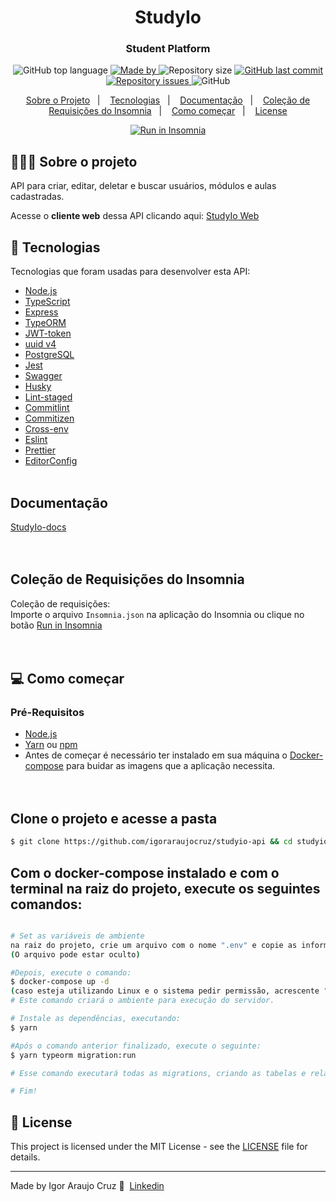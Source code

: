 <h1 align="center">StudyIo</h1>

<h3 align="center">Student Platform</h3>


<p align="center">
  <img alt="GitHub top language" src="https://img.shields.io/github/languages/top/igoraraujocruz/studyio-api">

  <a href="https://www.linkedin.com/in/igor-araujo-cruz-84a89111b/" target="_blank" rel="noopener noreferrer">
    <img alt="Made by" src="https://img.shields.io/badge/made%20by-Igor%20Araujo%20Cruz-blue">
  </a>

  <img alt="Repository size" src="https://img.shields.io/github/repo-size/igoraraujocruz/studyio-api">

  <a href="https://github.com/igoraraujocruz/studyio-api/commits/master">
    <img alt="GitHub last commit" src="https://img.shields.io/github/last-commit/igoraraujocruz/studyio-api">
  </a>

  <a href="https://github.com/igoraraujocruz/studyio-api/issues">
    <img alt="Repository issues" src="https://img.shields.io/github/issues/igoraraujocruz/studyio-api">
  </a>

  <img alt="GitHub" src="https://img.shields.io/github/license/igoraraujocruz/studyio-api">
</p>

<p align="center">
  <a href="#%EF%B8%8F-sobre-o-projeto">Sobre o Projeto</a>&nbsp;&nbsp;&nbsp;|&nbsp;&nbsp;&nbsp;
  <a href="#-tecnologias">Tecnologias</a>&nbsp;&nbsp;&nbsp;|&nbsp;&nbsp;&nbsp;
  <a href="#-doc">Documentação</a>&nbsp;&nbsp;&nbsp;|&nbsp;&nbsp;&nbsp;
  <a href="#-insomnia">Coleção de Requisições do Insomnia</a>&nbsp;&nbsp;&nbsp;|&nbsp;&nbsp;&nbsp;
  <a href="#-como-começar">Como começar</a>&nbsp;&nbsp;&nbsp;|&nbsp;&nbsp;&nbsp;
  <a href="#-license">License</a>
</p>

<p id="insomniaButton" align="center">
  <a href="https://insomnia.rest/run/?label=studyio-api&uri=https%3A%2F%2Fraw.githubusercontent.com%2Figoraraujocruz%2Fstudyio-api%2Fmaster%2Finsomnia.json" target="_blank"><img src="https://insomnia.rest/images/run.svg" alt="Run in Insomnia"></a>
</p>

## 💇🏻‍♂️ Sobre o projeto

API para criar, editar, deletar e buscar usuários, módulos e aulas cadastradas.


Acesse o **cliente web** dessa API clicando aqui: [StudyIo Web](https://github.com/igoraraujocruz/studyio-web)<br />


## 🚀 Tecnologias

Tecnologias que foram usadas para desenvolver esta API:

- [Node.js](https://nodejs.org/en/)
- [TypeScript](https://www.typescriptlang.org/)
- [Express](https://expressjs.com/pt-br/)
- [TypeORM](https://typeorm.io/#/)
- [JWT-token](https://jwt.io/)
- [uuid v4](https://github.com/thenativeweb/uuidv4/)
- [PostgreSQL](https://www.postgresql.org/)
- [Jest](https://jestjs.io/)
- [Swagger](https://swagger.io/)
- [Husky](https://github.com/typicode/husky)
- [Lint-staged](https://github.com/okonet/lint-staged)
- [Commitlint](https://github.com/conventional-changelog/commitlint)
- [Commitizen](https://github.com/commitizen/cz-cli)
- [Cross-env](https://github.com/kentcdodds/cross-env)
- [Eslint](https://eslint.org/)
- [Prettier](https://prettier.io/)
- [EditorConfig](https://editorconfig.org/)<br /><br />

<a id="doc"></a>
## Documentação
[StudyIo-docs](http://localhost:3333/api-docs/) <br /><br /><br />

<a id ="insomnia"></a>
## Coleção de Requisições do Insomnia
Coleção de requisições:<br/>
Importe o arquivo `Insomnia.json` na aplicação do Insomnia ou clique no botão [Run in Insomnia](#insomniaButton) <br/><br /><br />

## 💻 Como começar


### Pré-Requisitos

- [Node.js](https://nodejs.org/en/)
- [Yarn](https://classic.yarnpkg.com/) ou [npm](https://www.npmjs.com/)
- Antes de começar é necessário ter instalado em sua máquina o [Docker-compose](https://docs.docker.com/compose/install/) para buidar as imagens que a aplicação necessita.
</br><br /><br />
## Clone o projeto e acesse a pasta

```bash
$ git clone https://github.com/igoraraujocruz/studyio-api && cd studyio-api
```

## Com o docker-compose instalado e com o terminal na raiz do projeto, execute os seguintes comandos:

```bash

# Set as variáveis de ambiente
na raiz do projeto, crie um arquivo com o nome ".env" e copie as informações do arquivo ".env.exemple"
(O arquivo pode estar oculto)

#Depois, execute o comando:
$ docker-compose up -d
(caso esteja utilizando Linux e o sistema pedir permissão, acrescente "sudo" antes do comando)
# Este comando criará o ambiente para execução do servidor.

# Instale as dependências, executando:
$ yarn

#Após o comando anterior finalizado, execute o seguinte:
$ yarn typeorm migration:run

# Esse comando executará todas as migrations, criando as tabelas e relacionamentos necessários.

# Fim!
```

## 📝 License

This project is licensed under the MIT License - see the [LICENSE](LICENSE) file for details.

---

Made by Igor Araujo Cruz 👋 &nbsp;[Linkedin](https://www.linkedin.com/in/igor-araujo-cruz-84a89111b/)
